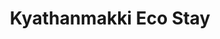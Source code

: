 ---
layout: location
exclusive: Yes
title: Kyathanmakki Eco Stay
keywords: resort stay
cover_image: "/properties/Kyathanmakki Eco Stay/1.webp"
images_src: Kyathanmakki Eco Stay
price: ₹1,999
area: Kudremukh
rating: 5
description: Craving a nature fix? Look no further than Kyathanmakki Eco Stay! Nestled in Kalasa's vibrant hills, our homestay offers a cozy retreat for mountain enthusiasts. Sip your morning chai on your private balcony, mesmerized by the endless emerald valleys and majestic peaks. Our modern rooms come with free Wi-Fi and comfy beds, perfect for unwinding after a day of exploring hidden waterfalls and lush hiking trails. In the evenings, share stories with fellow travelers under a sky ablaze with stars.  Kyathanmakki Eco Stay – your simple escape for a true mountain experience. 
district: Horanadu
total-occupancy: 20
rooms: 4
stay-type: Homestay
accomodation: [
    [2 Standard Room, 4, 2, shop],
    [1 Basic Room, 4, 2, house-door], 
    [1 Dormitory Room, 8, 4, shop]
]
pricing: [
    [BASIC PACKAGE, 1299, Stay | Activities | Breakfast | Hi-tea | Veg Snacks],
    [STANDARD PACKAGE, 1999, Stay | Activities | All Meals | Hi-tea | Veg Snacks],
    [COUPLE PACKAGE, 2299, Stay | Activities | All Meals | Hi-tea | Veg Snacks],
    [DORMITORY, 1799, Stay | Activities | All Meals | Hi-tea | Veg Snacks],
]
ameneties: [
    [ fa-solid fa-plug-circle-plus,Power Backup],
    [ fa-solid fa-snowflake,Refrigerator],
    [ fa-solid fa-wifi ,Wi-Fi],
    [ fa-solid fa-shirt,Laundry],
    [ fa-solid fa-square-parking,Parking],
    [ fa-solid fa-tower-observation,Balcony],
    [ fa-solid fa-mug-hot,Kettle],
    [ fa-solid fa-smoking,Smoking Area],
    [ fa-solid fa-tower-observation, Watch Tower],
    [ fa-solid fa-shower,Shower],
    [ fa-solid fa-hot-tub-person,Hot Water]
]
activities: [ 
    [ fa-solid fa-fire,Bonfire & Music],
    [ fa-solid fa-water, Water Stream], 
    [ fa-solid fa-chess-knight,Chess], 
    [ fa-solid fa-person-walking,Estate Walk], 
    [ fa-solid fa-spoon,Badmiton], 
    [ fa-solid fa-baseball-bat-ball,Cricket], 
    [ fa-solid fa-hockey-puck,Carrom], 
    [ fa-solid fa-volleyball,Vollyball], 
    [ fa-solid fa-person-walking,Nature Walk],
    [ fa-solid fa-person-hiking,Trekking], 
    [ fa-solid fa-dove,Bird Watch], 
    [ fa-solid fa-truck-pickup,Jeep-ride]
]
locations: ["Kyathanmakki Hills Station (3.5km)","Doddannashetti Caves (4km)","Panchamikallu View Point (13km)","Horandu Temple(7km)","Kalasa Temple(15km)","Ambatheertha(14km)","Hanging Bridge(16km)","Soormane Falls(17km)","Samse Tea Estate(21km)","Elaneer Falls(23km)","Kudremukh (34km)"]
breakfast: [Neer Dosa, item2, item3, item4]
lunch: [item1, item2, item3, item4]
dinner: [item1, item2, item3, item4]
tnc: ["Yes","Yes","Yes", "Yes", 12:00PM-11:00AM]
---
